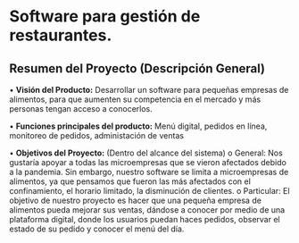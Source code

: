 
# Software para gestión de restaurantes.

## Resumen del Proyecto (Descripción General)
•	**Visión del Producto:** Desarrollar un software para pequeñas empresas de alimentos, para que aumenten su competencia en el mercado y más personas tengan acceso a conocerlos.

•	**Funciones principales del producto:** Menú digital, pedidos en línea, monitoreo de pedidos, administación de ventas


•	**Objetivos del Proyecto:** (Dentro del alcance del sistema)
o	General: Nos gustaría apoyar a todas las microempresas que se vieron afectados debido a la pandemia. Sin embargo, nuestro software se limita a microempresas de alimentos, ya que pensamos que fueron las más afectados con el confinamiento, el horario limitado, la disminución de clientes.
o	Particular: El objetivo de nuestro proyecto es hacer que una pequeña empresa de alimentos pueda mejorar sus ventas, dándose a conocer por medio de una plataforma digital, donde los usuarios puedan haces pedidos, observar el estado de su pedido y conocer el menú del día.

 

